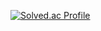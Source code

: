 [![Solved.ac Profile](http://mazassumnida.wtf/api/v2/generate_badge?boj=ts3083)](https://solved.ac/ts3083)
